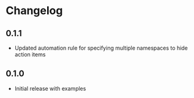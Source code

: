 # Changelog

## 0.1.1

* Updated automation rule for specifying multiple namespaces to hide action items

## 0.1.0

* Initial release with examples

